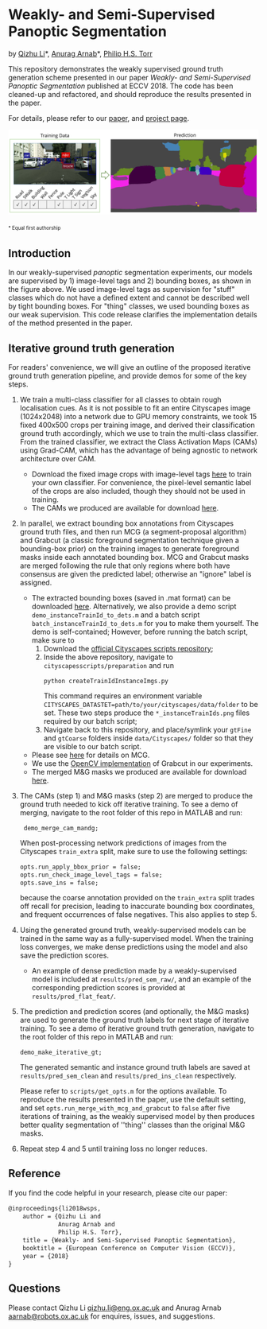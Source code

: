 # Weakly- and Semi-Supervised Panoptic Segmentation
by [Qizhu Li](http://www.robots.ox.ac.uk/~liqizhu/)\*, [Anurag Arnab](http://www.robots.ox.ac.uk/~aarnab/)\*, [Philip H.S. Torr](https://scholar.google.com/citations?user=kPxa2w0AAAAJ&hl=en)

This repository demonstrates the weakly supervised ground truth generation scheme presented in our paper *Weakly- and Semi-Supervised Panoptic Segmentation* published at ECCV 2018. The code has been cleaned-up and refactored, and should reproduce the results presented in the paper.

For details, please refer to our [paper](#), and [project page](#).

![Summary](data/readme/summary.png)


<sup><sub> \* Equal first authorship </sup></sub>

## Introduction
In our weakly-supervised *panoptic* segmentation experiments, our models are supervised by 1) image-level tags and 2) bounding boxes, as shown in the figure above.
We used image-level tags as supervision for "stuff" classes which do not have a defined extent and cannot be described well by tight bounding boxes. For "thing" classes, we used bounding boxes as our weak supervision. This code release clarifies the implementation details of the method presented in the paper.

## Iterative ground truth generation 
For readers' convenience, we will give an outline of the proposed iterative ground truth generation pipeline, and provide demos for some of the key steps.

1. We train a multi-class classifier for all classes to obtain rough localisation cues. As it is not possible to fit an entire Cityscapes image (1024x2048) into a network due to GPU memory constraints, we took 15 fixed 400x500 crops per training image, and derived their classification ground truth accordingly, which we use to train the multi-class classifier. From the trained classifier, we extract the Class Activation Maps (CAMs) using Grad-CAM, which has the advantage of being agnostic to network architecture over CAM.
   - Download the fixed image crops with image-level tags [here](#) to train your own classifier. For convenience, the pixel-level semantic label of the crops are also included, though they should not be used in training.
   - The CAMs we produced are available for download [here](#).
2. In parallel, we extract bounding box annotations from Cityscapes ground truth files, and then run MCG (a segment-proposal algorithm) and Grabcut (a classic foreground segmentation technique given a bounding-box prior) on the training images to generate foreground masks inside each annotated bounding box. MCG and Grabcut masks are merged following the rule that only regions where both have consensus are given the predicted label; otherwise an "ignore" label is assigned.
   - The extracted bounding boxes (saved in .mat format) can be downloaded [here](#). Alternatively, we also provide a demo script `demo_instanceTrainId_to_dets.m` and a batch script `batch_instanceTrainId_to_dets.m` for you to make them yourself. The demo is self-contained; However, before running the batch script, make sure to
        1. Download the [official Cityscapes scripts repository](https://github.com/mcordts/cityscapesScripts);
        2. Inside the above repository, navigate to `cityscapesscripts/preparation` and run 
            ```
            python createTrainIdInstanceImgs.py
            ```
            This command requires an environment variable `CITYSCAPES_DATASTET=path/to/your/cityscapes/data/folder` to be set. These two steps produce the `*_instanceTrainIds.png` files required by our batch script;
        3. Navigate back to this repository, and place/symlink your `gtFine` and `gtCoarse` folders inside `data/Cityscapes/` folder so that they are visible to our batch script.
   - Please see [here](#) for details on MCG.
   - We use the [OpenCV implementation](https://docs.opencv.org/3.2.0/d8/d83/tutorial_py_grabcut.html) of Grabcut in our experiments.
   - The merged M&G masks we produced are available for download [here](#).
3. The CAMs (step 1) and M&G masks (step 2) are merged to produce the ground truth needed to kick off iterative training. To see a demo of merging, navigate to the root folder of this repo in MATLAB and run:
   ```
    demo_merge_cam_mandg;
   ```
   When post-processing network predictions of images from the Cityscapes `train_extra` split, make sure to use the following settings:
   ```
   opts.run_apply_bbox_prior = false;
   opts.run_check_image_level_tags = false;
   opts.save_ins = false;
   ```
   because the coarse annotation provided on the `train_extra` split trades off recall for precision, leading to inaccurate bounding box coordinates, and frequent occurrences of false negatives. This also applies to step 5.
4. Using the generated ground truth, weakly-supervised models can be trained in the same way as a fully-supervised model. When the training loss converges, we make dense predictions using the model and also save the prediction scores. 
   - An example of dense prediction made by a weakly-supervised model is included at `results/pred_sem_raw/`, and an example of the corresponding prediction scores is provided at `results/pred_flat_feat/`. 
5. The prediction and prediction scores (and optionally, the M&G masks) are used to generate the ground truth labels for next stage of iterative training. To see a demo of iterative ground truth generation, navigate to the root folder of this repo in MATLAB and run:
   ```
   demo_make_iterative_gt;
   ```
    The generated semantic and instance ground truth labels are saved at `results/pred_sem_clean` and `results/pred_ins_clean` respectively. 
    
    Please refer to `scripts/get_opts.m` for the options available. To reproduce the results presented in the paper, use the default setting, and set `opts.run_merge_with_mcg_and_grabcut` to `false` after five iterations of training, as the weakly supervised model by then produces better quality segmentation of ''thing'' classes than the original M&G masks. 
6. Repeat step 4 and 5 until training loss no longer reduces.

## Reference
If you find the code helpful in your research, please cite our paper:

```
@inproceedings{li2018wsps,
    author = {Qizhu Li and
              Anurag Arnab and
              Philip H.S. Torr},
    title = {Weakly- and Semi-Supervised Panoptic Segmentation},
    booktitle = {European Conference on Computer Vision (ECCV)},
    year = {2018}
}
```
## Questions
Please contact Qizhu Li <qizhu.li@eng.ox.ac.uk> and Anurag Arnab <aarnab@robots.ox.ac.uk> for enquires, issues, and suggestions.

